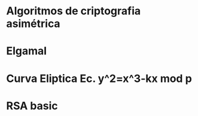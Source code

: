 # Algoritmos de criptografia asimétrica
# Elgamal
# Curva Eliptica Ec. y^2=x^3-kx mod p
# RSA basic
